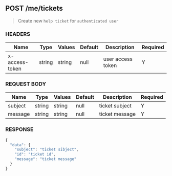 ## **POST** /me/tickets

> Create new `help ticket` for `authenticated user`

### **HEADERS**

| Name           | Type   | Values  | Default | Description       | Required |
| -------------- | ------ | ------- | ------- | ----------------- | -------- |
| x-access-token | string | string  |  null   | user access token |     Y    |

### **REQUEST BODY**

| Name    | Type   | Values | Default | Description    | Required |
| ------- | ------ | ------ | ------- | -------------- | -------- |
| subject | string | string |  null   | ticket subject |     Y    |
| message | string | string |  null   | ticket message |     Y    |

### **RESPONSE**

``` js
{
  "data": {
    "subject": "ticket sibject",
    "id": "ticket id",
    "message": "ticket message"
  }
}
```